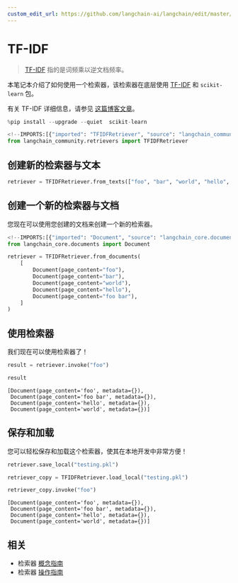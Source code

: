 ```yaml
---
custom_edit_url: https://github.com/langchain-ai/langchain/edit/master/docs/docs/integrations/retrievers/tf_idf.ipynb
---
```

# TF-IDF

>[TF-IDF](https://scikit-learn.org/stable/modules/feature_extraction.html#tfidf-term-weighting) 指的是词频乘以逆文档频率。

本笔记本介绍了如何使用一个检索器，该检索器在底层使用 [TF-IDF](https://en.wikipedia.org/wiki/Tf%E2%80%93idf) 和 `scikit-learn` 包。

有关 TF-IDF 详细信息，请参见 [这篇博客文章](https://medium.com/data-science-bootcamp/tf-idf-basics-of-information-retrieval-48de122b2a4c)。


```python
%pip install --upgrade --quiet  scikit-learn
```


```python
<!--IMPORTS:[{"imported": "TFIDFRetriever", "source": "langchain_community.retrievers", "docs": "https://python.langchain.com/api_reference/community/retrievers/langchain_community.retrievers.tfidf.TFIDFRetriever.html", "title": "TF-IDF"}]-->
from langchain_community.retrievers import TFIDFRetriever
```

## 创建新的检索器与文本


```python
retriever = TFIDFRetriever.from_texts(["foo", "bar", "world", "hello", "foo bar"])
```

## 创建一个新的检索器与文档

您现在可以使用您创建的文档来创建一个新的检索器。


```python
<!--IMPORTS:[{"imported": "Document", "source": "langchain_core.documents", "docs": "https://python.langchain.com/api_reference/core/documents/langchain_core.documents.base.Document.html", "title": "TF-IDF"}]-->
from langchain_core.documents import Document

retriever = TFIDFRetriever.from_documents(
    [
        Document(page_content="foo"),
        Document(page_content="bar"),
        Document(page_content="world"),
        Document(page_content="hello"),
        Document(page_content="foo bar"),
    ]
)
```

## 使用检索器

我们现在可以使用检索器了！


```python
result = retriever.invoke("foo")
```


```python
result
```



```output
[Document(page_content='foo', metadata={}),
 Document(page_content='foo bar', metadata={}),
 Document(page_content='hello', metadata={}),
 Document(page_content='world', metadata={})]
```


## 保存和加载

您可以轻松保存和加载这个检索器，使其在本地开发中非常方便！


```python
retriever.save_local("testing.pkl")
```


```python
retriever_copy = TFIDFRetriever.load_local("testing.pkl")
```


```python
retriever_copy.invoke("foo")
```



```output
[Document(page_content='foo', metadata={}),
 Document(page_content='foo bar', metadata={}),
 Document(page_content='hello', metadata={}),
 Document(page_content='world', metadata={})]
```



## 相关

- 检索器 [概念指南](/docs/concepts/#retrievers)
- 检索器 [操作指南](/docs/how_to/#retrievers)
